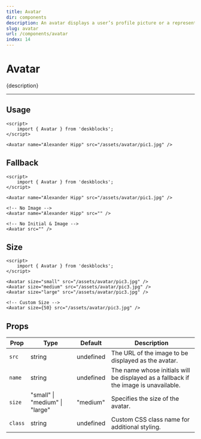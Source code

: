 ```yaml
---
title: Avatar
dir: components
description: An avatar displays a user’s profile picture or a representative image, often used to visually identify or represent a user.
slug: avatar
url: /components/avatar
index: 14
---
```


<script>
  import 'deskblocks/globalStyles';
</script>

# Avatar

{description}

---

## Usage

<!-- Import `Avatar` component from deskblocks. -->

```svelte example hideFont
<script>
	import { Avatar } from 'deskblocks';
</script>

<Avatar name="Alexander Hipp" src="/assets/avatar/pic1.jpg" />
```

## Fallback

<!-- When the image `src` is not passed or the link does not resolve to an image, the Avatar component renders the name initials. If the name prop is also not provided, a generic silhouette is rendered instead. -->

```svelte example hideScript
<script>
	import { Avatar } from 'deskblocks';
</script>

<Avatar name="Alexander Hipp" src="/assets/avatar/pic1.jpg" />

<!-- No Image -->
<Avatar name="Alexander Hipp" src="" />

<!-- No Initial & Image -->
<Avatar src="" />
```

## Size

<!-- The `size` prop is used to adjust the size of the avatar. It can be set to "small," "medium," or "large." Custom sizes can also be specified. -->

```svelte example hideScript hideFont
<script>
	import { Avatar } from 'deskblocks';
</script>

<Avatar size="small" src="/assets/avatar/pic3.jpg" />
<Avatar size="medium" src="/assets/avatar/pic3.jpg" />
<Avatar size="large" src="/assets/avatar/pic3.jpg" />

<!-- Custom Size -->
<Avatar size={50} src="/assets/avatar/pic3.jpg" />
```

## Props

| Prop    | Type                           | Default   | Description                                                                          |
| ------- | ------------------------------ | --------- | ------------------------------------------------------------------------------------ |
| `src`   | string                         | undefined | The URL of the image to be displayed as the avatar.                                  |
| `name`  | string                         | undefined | The name whose initials will be displayed as a fallback if the image is unavailable. |
| `size`  | "small" \| "medium" \| "large" | "medium"  | Specifies the size of the avatar.                                                    |
| `class` | string                         | undefined | Custom CSS class name for additional styling.                                        |
